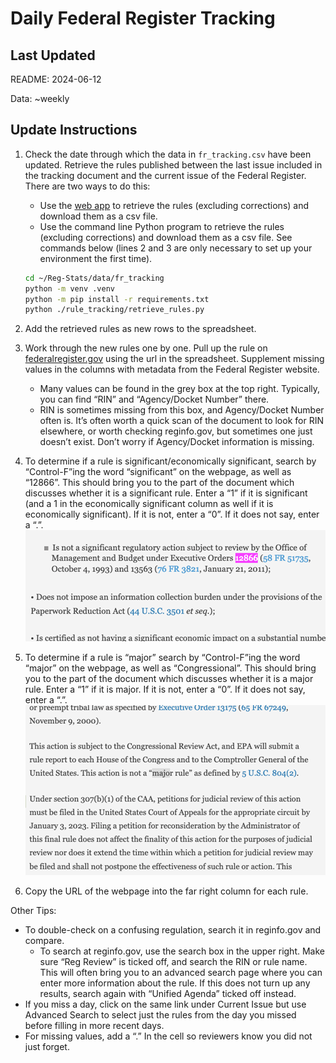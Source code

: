 # Daily Federal Register Tracking

## Last Updated

README: 2024-06-12

Data: ~weekly

## Update Instructions

1. Check the date through which the data in `fr_tracking.csv` have been updated. Retrieve the rules published between the last issue included in the tracking document and the current issue of the Federal Register. There are two ways to do this:
    - Use the [web app](https://regulatorystudies.shinyapps.io/fr-tracking/) to retrieve the rules (excluding corrections) and download them as a csv file.
    - Use the command line Python program to retrieve the rules (excluding corrections) and download them as a csv file. See commands below (lines 2 and 3 are only necessary to set up your environment the first time).
     ```bash
     cd ~/Reg-Stats/data/fr_tracking
     python -m venv .venv
     python -m pip install -r requirements.txt
     python ./rule_tracking/retrieve_rules.py
     ```
   
1. Add the retrieved rules as new rows to the spreadsheet.
1. Work through the new rules one by one. Pull up the rule on [federalregister.gov](https://www.federalregister.gov) using the url in the spreadsheet. Supplement missing values in the columns with metadata from the Federal Register website.
    - Many values can be found in the grey box at the top right. Typically, you can find “RIN” and “Agency/Docket Number” there.   
    - RIN is sometimes missing from this box, and Agency/Docket Number often is. It’s often worth a quick scan of the document to look for RIN elsewhere, or worth checking reginfo.gov, but sometimes one just doesn’t exist. Don’t worry if Agency/Docket information is missing. 
1. To determine if a rule is significant/economically significant, search by “Control-F”ing the word “significant” on the webpage, as well as “12866”. This should bring you to the part of the document which discusses whether it is a significant rule. Enter a “1” if it is significant (and a 1 in the economically significant column as well if it is economically significant). If it is not, enter a “0”. If it does not say, enter a “.”.  
![](examples/12866.png)
1. To determine if a rule is “major” search by “Control-F”ing the word “major” on the webpage, as well as “Congressional”. This should bring you to the part of the document which discusses whether it is a major rule. Enter a “1” if it is major. If it is not, enter a “0”. If it does not say, enter a “.”.  
![](examples/major.png)
1. Copy the URL of the webpage into the far right column for each rule.  

Other Tips:  
  - To double-check on a confusing regulation, search it in reginfo.gov and compare.  
    - To search at reginfo.gov, use the search box in the upper right. Make sure “Reg Review” is ticked off, and search the RIN or rule name. This will often bring you to an advanced search page where you can enter more information about the rule. If this does not turn up any results, search again with “Unified Agenda” ticked off instead.  
  - If you miss a day, click on the same link under Current Issue but use Advanced Search to select just the rules from the day you missed before filling in more recent days.  
  - For missing values, add a “.” In the cell so reviewers know you did not just forget.  
